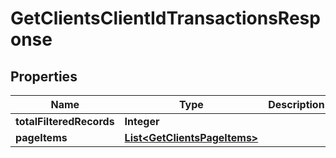 
# GetClientsClientIdTransactionsResponse

## Properties
Name | Type | Description | Notes
------------ | ------------- | ------------- | -------------
**totalFilteredRecords** | **Integer** |  |  [optional]
**pageItems** | [**List&lt;GetClientsPageItems&gt;**](GetClientsPageItems.md) |  |  [optional]



